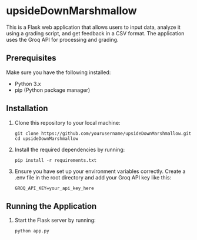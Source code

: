 # upsideDownMarshmallow

This is a Flask web application that allows users to input data, analyze it using a grading script, and get feedback in a CSV format. The application uses the Groq API for processing and grading.

## Prerequisites

Make sure you have the following installed:

- Python 3.x
- pip (Python package manager)

## Installation

1. Clone this repository to your local machine:

   ```terminal
   git clone https://github.com/yourusername/upsideDownMarshmallow.git
   cd upsideDownMarshmallow

2. Install the required dependencies by running:

   ```terminal
   pip install -r requirements.txt

3. Ensure you have set up your environment variables correctly. Create a .env file in the root directory and add your Groq API key like this:

   ```terminal
   GROQ_API_KEY=your_api_key_here

## Running the Application

1. Start the Flask server by running:

   ```terminal
   python app.py
